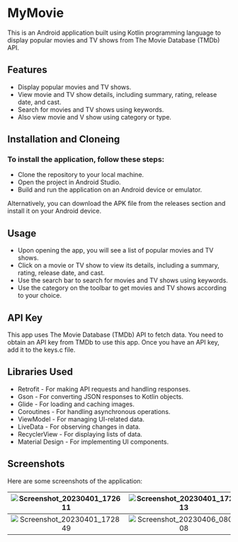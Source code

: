 #  MyMovie

This is an Android application built using Kotlin programming language to display popular movies and TV shows from The Movie Database (TMDb) API.

## Features

* Display popular movies and TV shows.
* View movie and TV show details, including summary, rating, release date, and cast.
* Search for movies and TV shows using keywords.
* Also view movie and V show using category or type.



## Installation and Cloneing

### To install the application, follow these steps:

* Clone the repository to your local machine.
* Open the project in Android Studio.
* Build and run the application on an Android device or emulator.

Alternatively, you can download the APK file from the releases section and install it on your Android device.

## Usage 
* Upon opening the app, you will see a list of popular movies and TV shows.
* Click on a movie or TV show to view its details, including a summary, rating, release date, and cast.
* Use the search bar to search for movies and TV shows using keywords.
* Use the category on the toolbar to get movies and TV shows according to your choice.

## API Key
This app uses The Movie Database (TMDb) API to fetch data. You need to obtain an API key from TMDb to use this app. Once you have an API key, add it to the keys.c file.

## Libraries Used

* Retrofit - For making API requests and handling responses.
* Gson - For converting JSON responses to Kotlin objects.
* Glide - For loading and caching images.
* Coroutines - For handling asynchronous operations.
* ViewModel - For managing UI-related data.
* LiveData - For observing changes in data.
* RecyclerView - For displaying lists of data.
* Material Design - For implementing UI components.
## Screenshots
Here are some screenshots of the application:



| ![Screenshot_20230401_172611](https://user-images.githubusercontent.com/64691445/229289259-5b44a30a-6d50-4adc-96fc-78ba83d256de.jpg) | ![Screenshot_20230401_172813](https://user-images.githubusercontent.com/64691445/229289263-73197fdf-8da2-4f14-856f-3dfdbcced700.jpg)    | ![Screenshot_20230401_172819](https://user-images.githubusercontent.com/64691445/229289266-943259c1-b54d-4752-b58f-d83e4e21f684.jpg)   |
| :---:   | :---: | :---: |
| ![Screenshot_20230401_172849](https://user-images.githubusercontent.com/64691445/229289270-e06970b6-dae0-4a76-9f58-9a640da8bf90.jpg) |![Screenshot_20230406_080308](https://user-images.githubusercontent.com/64691445/230258059-6cf2494d-69b8-40a8-beb2-d524455f5b35.jpg)








